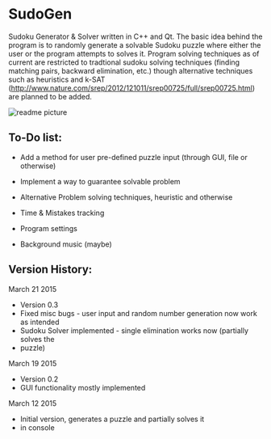 # SudoGen
Sudoku Generator &amp; Solver written in C++ and Qt. 
The basic idea behind the program is to randomly generate a solvable Sudoku puzzle
where either the user or the program attempts to solves it. Program solving techniques
as of current are restricted to tradtional sudoku solving techniques (finding matching
pairs, backward elimination, etc.) though alternative techniques such as heuristics and 
k-SAT (http://www.nature.com/srep/2012/121011/srep00725/full/srep00725.html) are planned
to be added. 

![readme picture](https://cloud.githubusercontent.com/assets/8493854/6734932/ba9ddaca-ce39-11e4-9345-63b46c1d3e90.JPG)

To-Do list:
-----------

- Add a method for user pre-defined puzzle input (through GUI, file or otherwise)

- Implement a way to guarantee solvable problem

- Alternative Problem solving techniques, heuristic and otherwise

- Time & Mistakes tracking 

- Program settings

- Background music (maybe)

Version History: 
----------------

March 21 2015
- Version 0.3
- Fixed misc bugs - user input and random number generation now work as intended 
- Sudoku Solver implemented - single elimination works now (partially solves the 
- puzzle)

March 19 2015
- Version 0.2
- GUI functionality mostly implemented

March 12 2015
- Initial version, generates a puzzle and partially solves it 
- in console

